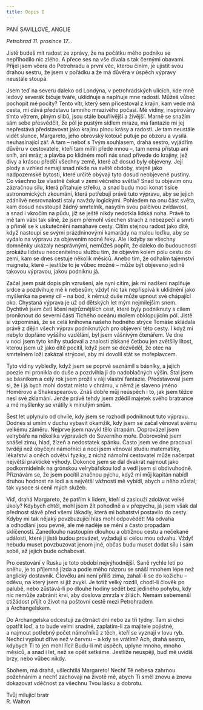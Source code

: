 ```yaml
---
title: Dopis I
---
```


PANÍ SAVILLOVÉ, ANGLIE

_Petrohrad 11. prosince 17…_

Jistě budeš mít radost ze zprávy, že na počátku mého podniku se nepřihodilo nic zlého. A přece ses na vše dívala s tak černými obavami. Přijel jsem včera do Petrohradu a první věc, kterou činím, je ujistit svou drahou sestru, že jsem v pořádku a že má důvěra v úspěch výpravy neustále stoupá.

Jsem teď na severu daleko od Londýna, v petrohradských ulicích, kde mně ledový severák bičuje tváře, uklidňuje a naplňuje mne radostí. Můžeš vůbec pochopit mé pocity? Tento vítr, který sem přicestoval z krajin, kam vede má cesta, mi dává představu tamního mrazivého počasí. Mé vidiny, inspirovány tímto větrem, plným slibů, jsou stále bouřlivější a živější. Marně se snažím sám sebe přesvědčit, že pól je pustým sídlem mrazu, má fantazie mi jej nepřestává představovat jako krajinu plnou krásy a radosti. Je tam neustále vidět slunce, Margareto, jeho obrovský kotouč putuje po obzoru a vysílá neuhasínající zář. A tam – neboť s Tvým souhlasem, drahá sestro, vyjádřím důvěru v cestovatele, kteří tam mířili přede mnou –, tam nemá přístup ani sníh, ani mráz; a plavba po klidném moři nás snad přivede do krajiny, jež divy a krásou předčí všechny země, které až dosud byly objeveny. Její plody a vzhled nemají snad nikde na světě obdoby, stejně jako nadpozemské bytosti, které určitě obývají tyto dosud neobjevené pustiny. Co všechno lze vlastně čekat v zemi věčného světla? Snad tu objevím onu zázračnou sílu, která přitahuje střelku, a snad budu moci konat tisíce astronomických zkoumání, která potřebují právě tuto výpravu, aby se jejich zdánlivé nesrovnalosti staly navždy logickými. Pohledem na onu část světa, kam dosud nevstoupil žádný smrtelník, nasytím svou palčivou zvídavost, a snad i vkročím na půdu, jíž se ještě nikdy nedotkla lidská noha. Právě to mě tam vábí tak silně, že jsem přemohl všechen strach z nebezpečí a smrti a přiměl se k uskutečnění namáhavé cesty. Cítím stejnou radost jako dítě, když nastoupí se svými prázdninovými kamarády na malou loďku, aby se vydalo na výpravu za objevením rodné řeky. Ale i kdyby se všechny domněnky ukázaly nesprávnými, nemůžeš popřít, že daleko do budoucnosti prokážu lidstvu neocenitelnou službu tím, že objevím kolem pólu cestu do zemí, kam se dnes cestuje několik měsíců. Anebo tím, že odhalím tajemství magnetu, které – jestliže to je vůbec možné – může být objeveno jedině takovou výpravou, jakou podniknu já.

Začal jsem psát dopis pln vzrušení, ale nyní cítím, jak mi nadšení naplňuje srdce a pozdvihuje mě k nebesům; vždyť nic tak nepřispívá k uklidnění jako myšlenka na pevný cíl – na bod, k němuž duše může upnout své chápající oko. Chystaná výprava je už od dětských let mým nejmilejším snem. Dychtivě jsem četl líčení nejrůznějších cest, které byly podniknuty s cílem proniknout do severní části Tichého oceánu mořem obklopujícím pól. Jistě si vzpomínáš, že se celá knihovna našeho hodného strýce Tomáše skládala právě z dějin všech výprav podniknutých pro objevení této cesty. I když mi nebylo dopřáno vyššího vzdělání, byl jsem vášnivým čtenářem. Ve dne v noci jsem tyto knihy studoval a znalosti získané četbou jen zvětšily lítost, kterou jsem už jako dítě pocítil, když jsem se dozvěděl, že otec na smrtelném loži zakázal strýcovi, aby mi dovolil stát se mořeplavcem.

Tyto vidiny vybledly, když jsem se poprvé seznámil s bás­níky, a jejich poezie mi pronikla do duše a pozdvihla ji do nadoblačných výšin. Stal jsem se básníkem a celý rok jsem prožil v ráji vlastní fantazie. Představoval jsem si, že i já bych mohl dostat místo v chrámu, v němž je slaveno jméno Homérovo a Shakespearovo. Znáš dobře můj neúspěch i to, jak jsem těžce nesl své zklamání. Jenže právě tehdy jsem zdědil majetek svého bratrance a mé myšlenky se vrátily k minulým snům.

Šest let uplynulo od chvíle, kdy jsem se rozhodl podniknout tuto výpravu. Dodnes si umím v duchu vybavit okamžik, kdy jsem se začal věnovat svému velkému záměru. Nejprve jsem navykl tělo útrapám. Doprovázel jsem velrybáře na několika výpravách do Severního moře. Dobrovolně jsem snášel zimu, hlad, žízeň a nedostatek spánku. Často jsem ve dne pracoval tvrději než obyčejní námořníci a noci jsem věnoval studiu matematiky, lékařství a oněch odvětví fyziky, z nichž námořní cestovatel může načerpat největší praktické výhody. Dokonce jsem se dal dvakrát najmout jako podkormidelník na grónskou velrybářskou loď a vedl jsem si obdivuhodně. Přiznávám se, že jsem pocítil značnou pýchu, když mi můj kapitán nabídl druhou hodnost na lodi a s největší vážností mě vybídl, abych u něho zůstal; tak vysoce si cenil mých služeb.

Viď, drahá Margareto, že patřím k lidem, kteří si zaslouží zdolávat velké úkoly? Kdybych chtěl, mohl jsem žít pohodlně a v přepychu, já jsem však dal přednost slávě před všemi lákadly, která mi bohatství postavilo do cesty. Kdyby mi tak nějaký povzbuzující hlas mohl odpovědět! Má odvaha a odhodlání jsou pevné, ale mé naděje se mění a často propadám sklíčenosti. Zanedlouho nastoupím dlouhou a obtížnou cestu a nečekané události, které ji jistě budou provázet, vyžadují si celou mou odvahu. Vždyť nebudu muset povzbuzovat jenom jiné, občas budu muset dodat sílu i sám sobě, až jejich bude ochabovat.

Pro cestování v Rusku je toto období nejvýhodnější. Saně rychle letí po sněhu, je to příjemná jízda a podle mého názoru se snáší mnohem lépe než anglický dostavník. Člověku ani není příliš zima, zahalí-li se do kožichu – oděvu, na který jsem si již zvykl. Je totiž velký rozdíl, chodí-li člověk po palubě, nebo zůstává-li po dlouhé hodiny sedět bez jediného pohybu, kdy nic nemůže zabránit krvi, aby doslova zmrzla v žilách. Nemám sebemenší ctižádost přijít o život na poštovní cestě mezi Petrohradem a Archangelskem.

Do Archangelska odcestuji za čtrnáct dní nebo za tři týdny. Tam si chci opatřit loď, a to bude velmi snadné, zaplatím-li za majitele pojistné, a najmout potřebný počet námořníků z těch, kteří se vyznají v lovu ryb. Nechci vyplout dříve než v červnu – a kdy se vrátím? Ach, drahá sestro, kdybych Ti to jen mohl říci! Budu-li mít úspěch, uplyne mnoho, mnoho měsíců, a snad i let, než se opět setkáme. Jestliže neuspěji, buď mě uvidíš brzy, nebo vůbec nikdy.

Sbohem, má drahá, ušlechtilá Margareto! Nechť Tě nebesa zahrnou požehnáním a nechť zachovají na životě mě, abych Ti směl znovu a znovu dokazovat vděčnost za všechnu Tvou lásku a dobrotu.

Tvůj milující bratr  
R. Walton
